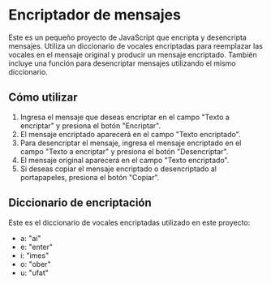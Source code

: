 # Encriptador de mensajes

Este es un pequeño proyecto de JavaScript que encripta y desencripta mensajes. Utiliza un diccionario de vocales encriptadas para reemplazar las vocales en el mensaje original y producir un mensaje encriptado. También incluye una función para desencriptar mensajes utilizando el mismo diccionario.

## Cómo utilizar

1. Ingresa el mensaje que deseas encriptar en el campo "Texto a encriptar" y presiona el botón "Encriptar".
2. El mensaje encriptado aparecerá en el campo "Texto encriptado".
3. Para desencriptar el mensaje, ingresa el mensaje encriptado en el campo "Texto a encriptar" y presiona el botón "Desencriptar".
4. El mensaje original aparecerá en el campo "Texto encriptado".
5. Si deseas copiar el mensaje encriptado o desencriptado al portapapeles, presiona el botón "Copiar".

## Diccionario de encriptación

Este es el diccionario de vocales encriptadas utilizado en este proyecto:

- a: "ai"
- e: "enter"
- i: "imes"
- o: "ober"
- u: "ufat"
